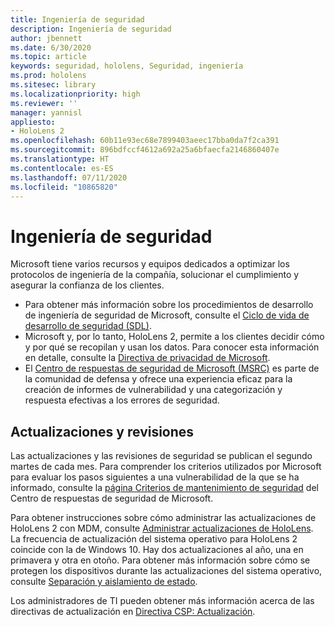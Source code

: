 ```yaml
---
title: Ingeniería de seguridad
description: Ingeniería de seguridad
author: jbennett
ms.date: 6/30/2020
ms.topic: article
keywords: seguridad, hololens, Seguridad, ingeniería
ms.prod: hololens
ms.sitesec: library
ms.localizationpriority: high
ms.reviewer: ''
manager: yannisl
appliesto:
- HoloLens 2
ms.openlocfilehash: 60b11e93ec68e7899403aeec17bba0da7f2ca391
ms.sourcegitcommit: 896bdfccf4612a692a25a6bfaecfa2146860407e
ms.translationtype: HT
ms.contentlocale: es-ES
ms.lasthandoff: 07/11/2020
ms.locfileid: "10865820"
---
```

# Ingeniería de seguridad

Microsoft tiene varios recursos y equipos dedicados a optimizar los protocolos de ingeniería de la compañía, solucionar el cumplimiento y asegurar la confianza de los clientes. 

  * Para obtener más información sobre los procedimientos de desarrollo de ingeniería de seguridad de Microsoft, consulte el [Ciclo de vida de desarrollo de seguridad (SDL)](https://www.microsoft.com/securityengineering/sdl).
  * Microsoft y, por lo tanto, HoloLens 2, permite a los clientes decidir cómo y por qué se recopilan y usan los datos. Para conocer esta información en detalle, consulte la [Directiva de privacidad de Microsoft](https://privacy.microsoft.com/). 
  * El [Centro de respuestas de seguridad de Microsoft (MSRC)](https://www.microsoft.com/msrc) es parte de la comunidad de defensa y ofrece una experiencia eficaz para la creación de informes de vulnerabilidad y una categorización y respuesta efectivas a los errores de seguridad. 

## Actualizaciones y revisiones

Las actualizaciones y las revisiones de seguridad se publican el segundo martes de cada mes. Para comprender los criterios utilizados por Microsoft para evaluar los pasos siguientes a una vulnerabilidad de la que se ha informado, consulte la [página Criterios de mantenimiento de seguridad](https://www.microsoft.com/msrc/windows-security-servicing-criteria) del Centro de respuestas de seguridad de Microsoft. 

Para obtener instrucciones sobre cómo administrar las actualizaciones de HoloLens 2 con MDM, consulte [Administrar actualizaciones de HoloLens](https://docs.microsoft.com/hololens/hololens-updates). La frecuencia de actualización del sistema operativo para HoloLens 2 coincide con la de Windows 10. Hay dos actualizaciones al año, una en primavera y otra en otoño. Para obtener más información sobre cómo se protegen los dispositivos durante las actualizaciones del sistema operativo, consulte [Separación y aislamiento de estado](security-state-separation-isolation.md). 

Los administradores de TI pueden obtener más información acerca de las directivas de actualización en [Directiva CSP: Actualización](https://docs.microsoft.com/windows/client-management/mdm/policy-csp-update). 
